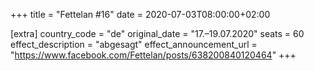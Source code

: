 +++
title = "Fettelan #16"
date = 2020-07-03T08:00:00+02:00

[extra]
country_code = "de"
original_date = "17.–19.07.2020"
seats = 60
effect_description = "abgesagt"
effect_announcement_url = "https://www.facebook.com/Fettelan/posts/638200840120464"
+++
